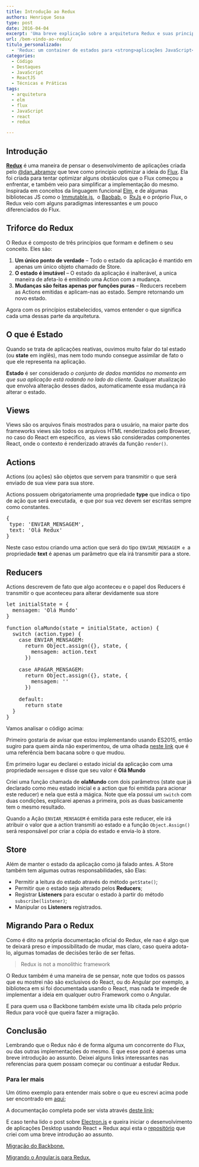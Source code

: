 ```yaml
---
title: Introdução ao Redux
authors: Henrique Sosa
type: post
date: 2016-04-04
excerpt: 'Uma breve explicação sobre a arquitetura Redux e suas principais características '
url: /bem-vindo-ao-redux/
titulo_personalizado:
  - 'Redux: um container de estados para <strong>aplicações JavaScript</strong>'
categories:
  - Código
  - Destaques
  - JavaScript
  - ReactJS
  - Técnicas e Práticas
tags:
  - arquitetura
  - elm
  - flux
  - JavaScript
  - react
  - redux

---
```

## Introdução

**[Redux][1]** é uma maneira de pensar o desenvolvimento de aplicações criada pelo <a href="https://twitter.com/dan_abramov" target="_blank">@dan_abramov</a> que teve como principio optimizar a ideia do <a href="https://facebook.github.io/flux/" target="_blank">Flux</a>. Ela foi criada para tentar optimizar alguns obstáculos que o Flux começou a enfrentar, e também veio para simplificar a implementação do mesmo. Inspirada em conceitos da linguagem funcional <a href="http://elm-lang.org/" target="_blank">Elm</a>, e de algumas bibliotecas JS como o <a href="https://facebook.github.io/immutable-js/" target="_blank">Immutable.js</a>,  o <a href="https://github.com/Yomguithereal/baobab" target="_blank">Baobab</a>, o  <a href="https://github.com/Reactive-Extensions/RxJS" target="_blank">RxJs</a> e o próprio Flux, o Redux veio com alguns paradigmas interessantes e um pouco diferenciados do Flux.

## Triforce do Redux

O Redux é composto de três princípios que formam e definem o seu conceito. Eles são:

  1. **Um único ponto de verdade** &#8211; Todo o estado da aplicação é mantido em apenas um único objeto chamado de Store.
  2. **O estado é imutável** &#8211; O estado da aplicação é inalterável, a unica maneira de afeta-lo é emitindo uma Action com a mudança.
  3. **Mudanças são feitas apenas por funções puras** &#8211; Reducers recebem as Actions emitidas e aplicam-nas ao estado. Sempre retornando um novo estado.

Agora com os princípios estabelecidos, vamos entender o que significa cada uma dessas parte da arquitetura.

## O que é Estado

Quando se trata de aplicações reativas, ouvimos muito falar do tal estado (ou **state** em inglês), mas nem todo mundo consegue assimilar de fato o que ele representa na aplicação.

**Estado** é ser considerado _o conjunto de dados mantidos no momento em que sua aplicação está rodando no lado do cliente_. Qualquer atualização que envolva alteração desses dados, automaticamente essa mudança irá alterar o estado.

## Views

Views são os arquivos finais mostrados para o usuário, na maior parte dos frameworks views são todos os arquivos HTML renderizados pelo Browser, no caso do React em especifico,  as views são consideradas componentes React, onde o contexto é renderizado através da função `render()`.

## Actions

Actions (ou ações) são objetos que servem para transmitir o que será enviado de sua view para sua store.

Actions possuem obrigatoriamente uma propriedade **type** que indica o tipo de ação que será executada,  e que por sua vez devem ser escritas sempre como constantes.

<pre class="lang-javascript">{
 type: 'ENVIAR_MENSAGEM',
 text: 'Olá Redux'
}
</pre>

Neste caso estou criando uma action que será do tipo `ENVIAR_MENSAGEM e `a propriedade **text** é apenas um parâmetro que ela irá transmitir para a store.

## Reducers

Actions descrevem de fato que algo aconteceu e o papel dos Reducers é transmitir o que aconteceu para alterar devidamente sua store

<pre class="lang-javascript">let initialState = {
  mensagem: 'Olá Mundo'
}

function olaMundo(state = initialState, action) {
  switch (action.type) {
    case ENVIAR_MENSAGEM:
      return Object.assign({}, state, {
        mensagem: action.text
      })
    
    case APAGAR_MENSAGEM:
      return Object.assign({}, state, {
        mensagem: ''
      })
    
    default:
      return state
  }
}
</pre>

Vamos analisar o código acima:

Primeiro gostaria de avisar que estou implementando usando ES2015, então sugiro para quem ainda não experimentou, de uma olhada <a href="https://babeljs.io/docs/learn-es2015/" target="_blank">neste link</a> que é uma referência bem bacana sobre o que mudou.

Em primeiro lugar eu declarei o estado inicial da aplicação com uma propriedade `mensagem` e disse que seu valor é **Olá Mundo**

Criei uma função chamada de **olaMundo** com dois parâmetros (state que já declarado como meu estado inicial e a action que foi emitida para acionar este reducer) e nela que está a mágica. Note que ela possui um `switch` com duas condições, explicarei apenas a primeira, pois as duas basicamente tem o mesmo resultado.

Quando a Ação `ENVIAR_MENSAGEM` é emitida para este reducer, ele irá atribuir o valor que a action transmiti ao estado e a função `Object.Assign()` será responsável por criar a cópia do estado e envia-lo à store.

## Store

Além de manter o estado da aplicação como já falado antes. A Store também tem algumas outras responsabilidades, são Elas:

  * Permitir a leitura do estado através do método `getState()`;
  * Permitir que o estado seja alterado pelos **Reducers**;
  * Registrar **Listeners** para escutar o estado à partir do método `subscribe(listener)`;
  * Manipular os **Listeners** registrados.

## 

## Migrando Para o Redux

Como é dito na própria documentação oficial do Redux, ele nao é algo que te deixará preso e impossibilitado de mudar, mas claro, caso queira adota-lo, algumas tomadas de decisões terão de ser feitas.

> Redux is not a monolithic framework

O Redux também é uma maneira de se pensar, note que todos os passos que eu mostrei não são exclusivos do React, ou do Angular por exemplo, a biblioteca em si foi documentada usando o React, mas nada te impede de implementar a ideia em qualquer outro Framework como o Angular.

E para quem usa o Backbone também existe uma lib citada pelo próprio Redux para você que queira fazer a migração.

## Conclusão

Lembrando que o Redux não é de forma alguma um concorrente do Flux, ou das outras implementações do mesmo. E que esse post é apenas uma breve introdução ao assunto. Deixei alguns links interessantes nas referencias para quem possam começar ou continuar a estudar Redux.

### Para ler mais

Um ótimo exemplo para entender mais sobre o que eu escrevi acima pode ser encontrado em <a href="https://github.com/reactjs/redux/tree/master/examples/todomvc" target="_blank">aqui</a>;

A documentação completa pode ser vista através <a href="http://redux.js.org/" target="_blank">deste link</a>;

E caso tenha lido o post sobre <a href="http://tableless.com.br/introducao-ao-electron/" target="_blank">Electron.js</a> e queira iniciar o desenvolvimento de aplicações Desktop usando React + Redux aqui esta o <a href="https://github.com/henriquesosa/electron-intro" target="_blank">repositório</a> que criei com uma breve introdução ao assunto.

<a href="https://github.com/redbooth/backbone-redux" target="_blank">Migração do Backbone.</a>

<a href="https://github.com/wbuchwalter/ng-redux" target="_blank">Migrando o Angular.js para Redux.</a>

 [1]: http://redux.js.org/docs/introduction/index.html